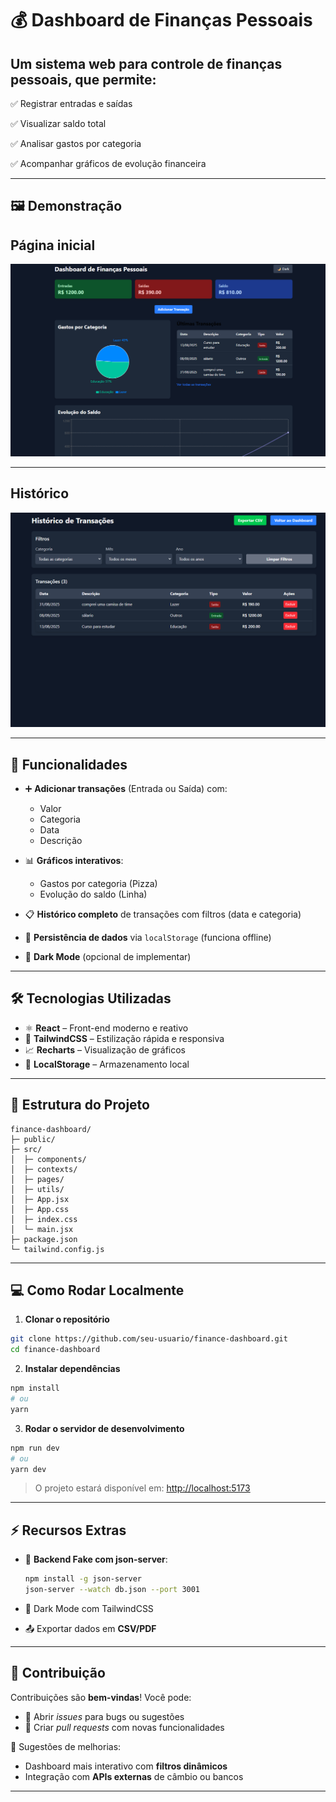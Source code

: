 # 💰 Dashboard de Finanças Pessoais

Um sistema web para controle de **finanças pessoais**, que permite:
---

✅ Registrar entradas e saídas

✅ Visualizar saldo total

✅ Analisar gastos por categoria

✅ Acompanhar gráficos de evolução financeira

---

## 🖼️ Demonstração

## Página inicial

![Home](./public/exemplo1.png)

---
## Histórico

![Historico](./public/exemplo2.png)

---

## 🔹 Funcionalidades

* ➕ **Adicionar transações** (Entrada ou Saída) com:

  * Valor
  * Categoria
  * Data
  * Descrição
* 📊 **Gráficos interativos**:

  * Gastos por categoria (Pizza)
  * Evolução do saldo (Linha)
* 📋 **Histórico completo** de transações com filtros (data e categoria)
* 💾 **Persistência de dados** via `localStorage` (funciona offline)
* 🌙 **Dark Mode** (opcional de implementar)

---

## 🛠 Tecnologias Utilizadas

* ⚛️ **React** – Front-end moderno e reativo
* 🎨 **TailwindCSS** – Estilização rápida e responsiva
* 📈 **Recharts** – Visualização de gráficos
* 💾 **LocalStorage** – Armazenamento local

---

## 📂 Estrutura do Projeto

```
finance-dashboard/
├─ public/
├─ src/
│  ├─ components/  
│  ├─ contexts/   
│  ├─ pages/        
│  ├─ utils/        
│  ├─ App.jsx
│  ├─ App.css
│  ├─ index.css
│  └─ main.jsx
├─ package.json
└─ tailwind.config.js
```

---

## 💻 Como Rodar Localmente

1. **Clonar o repositório**

```bash
git clone https://github.com/seu-usuario/finance-dashboard.git
cd finance-dashboard
```

2. **Instalar dependências**

```bash
npm install
# ou
yarn
```

3. **Rodar o servidor de desenvolvimento**

```bash
npm run dev
# ou
yarn dev
```

> O projeto estará disponível em: [http://localhost:5173](http://localhost:5173)

---

## ⚡ Recursos Extras

* 🔌 **Backend Fake com json-server**:

  ```bash
  npm install -g json-server
  json-server --watch db.json --port 3001
  ```
* 🌙 Dark Mode com TailwindCSS
* 📤 Exportar dados em **CSV/PDF**

---

## 🤝 Contribuição

Contribuições são **bem-vindas**! Você pode:

* 🐛 Abrir *issues* para bugs ou sugestões
* 🚀 Criar *pull requests* com novas funcionalidades

📌 Sugestões de melhorias:

* Dashboard mais interativo com **filtros dinâmicos**
* Integração com **APIs externas** de câmbio ou bancos

---
